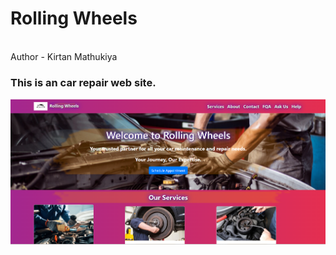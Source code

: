 <h1>Rolling Wheels</h1>
<br> 
Author - Kirtan Mathukiya

<h3>This is an car repair web site.</h3>

[![Site preview](./preview.png)](https://kirtanmathukiya.github.io/CarGaragre/?#)
